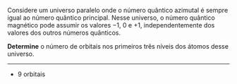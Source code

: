 Considere um universo paralelo onde o número quântico azimutal é sempre igual ao número quântico principal. Nesse universo, o número quântico magnético pode assumir os valores $-1$, $0$ e $+1$, independentemente dos valores dos outros números quânticos.

**Determine** o número de orbitais nos primeiros três níveis dos átomos desse universo.

---

- 9 orbitais
